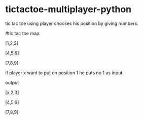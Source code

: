 # tictactoe-multiplayer-python
tic tac toe using player chooses his position by giving numbers.






#tic tac toe map:

[1,2,3]

[4,5,6]

[7,8,9]





if player x want to put on position 1 he puts no 1 as input





output


[x,2,3]


[4,5,6]


[7,8,9]
